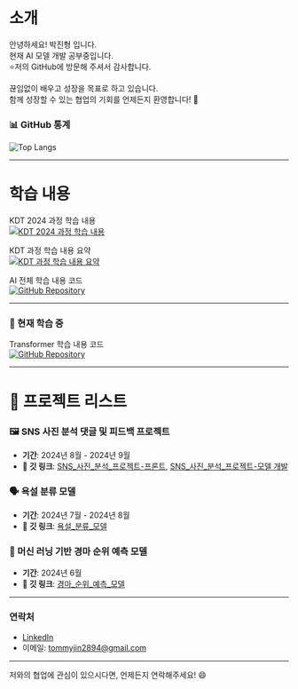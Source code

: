 # 소개
안녕하세요! 박진형 입니다. <br>
현재 AI 모델 개발 공부중입니다. <br>
⭐저의 GitHub에 방문해 주셔서 감사합니다. <br>

끊임없이 배우고 성장을 목표로 하고 있습니다. <br>
함께 성장할 수 있는 협업의 기회를 언제든지 환영합니다! 🚀 <br>

### 📊 GitHub 통계

![Top Langs](https://github-readme-stats.vercel.app/api/top-langs/?username=tommyjin2894&layout=compact&theme=tokyonight)

---

# 학습 내용
KDT 2024 과정 학습 내용 <br>
[![KDT 2024 과정 학습 내용](https://img.shields.io/badge/Notion-2024--05--2024--09-orange?style=flat-square&logo=notion&logoColor=white)](https://royal-offer-53a.notion.site/KDT-2024-05-2024-09-134f678f80468007b265d54d5952da14)

KDT 과정 학습 내용 요약 <br>
[![KDT 과정 학습 내용 요약](https://img.shields.io/badge/Notion-2024--05--2024--09--Summary-blue?style=flat-square&logo=notion&logoColor=white)](https://royal-offer-53a.notion.site/KDT-2024-05-2024-09-10bf678f80468069b4e1e2f0a631131a)

AI 전체 학습 내용 코드 <br>
[![GitHub Repository](https://img.shields.io/badge/GitHub-Repository-black?style=flat-square&logo=github&logoColor=white)](https://github.com/tommyjin2894/ai_study)

---

### 🌱 현재 학습 중

Transformer 학습 내용 코드 <br>
[![GitHub Repository](https://img.shields.io/badge/GitHub-Repository-black?style=flat-square&logo=github&logoColor=white)](https://github.com/tommyjin2894/ai_study_transformer)

---

# 🚀 프로젝트 리스트

### 🖼️ SNS 사진 분석 댓글 및 피드백 프로젝트
- **기간**: 2024년 8월 - 2024년 9월
- **🔗 깃 링크**: [SNS_사진_분석_프로젝트-프론트](https://github.com/tommyjin2894/project_3_service), [SNS_사진_분석_프로젝트-모델 개발](https://github.com/tommyjin2894/project_3_git)

### 🗣️ 욕설 분류 모델
- **기간**: 2024년 7월 - 2024년 8월
- **🔗 깃 링크**: [욕설_분류_모델](https://github.com/tommyjin2894/KDT_project2)

### 🏇 머신 러닝 기반 경마 순위 예측 모델
- **기간**: 2024년 6월
- **🔗 깃 링크**: [경마_순위_예측_모델](https://github.com/tommyjin2894/KDT_project1)

---

### 연락처

- [LinkedIn](https://www.linkedin.com/in/진형-박-30ba07311/)
- 이메일: tommyjin2894@gmail.com

---

저와의 협업에 관심이 있으시다면, 언제든지 연락해주세요! 😄

